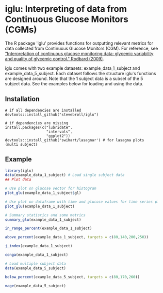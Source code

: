 iglu: Interpreting of data from Continuous Glucose Monitors (CGMs)
====================================================================

The R package 'iglu' provides functions for outputting relevant metrics for data collected from Continuous Glucose Monitors (CGM). For reference, see ["Interpretation of continuous glucose monitoring data: glycemic variability and quality of glycemic control." Rodbard (2009)](https://www.ncbi.nlm.nih.gov/pubmed/19469679).

iglu comes with two example datasets: example_data_1_subject and example_data_5_subject. Each dataset follows the structure iglu's functions are designed around. Note that the 1 subject data is a subset of the 5 subject data. See the examples below for loading and using the data. 

Installation
------------

``` install
# if all dependencies are installed
devtools::install_github("stevebroll/iglu")

# if dependencies are missing
install.packages(c("lubridate",
                   "intervals",
                   "ggplot2"))
devtools::install_github('swihart/lasagnar') # for lasagna plots (multi subject)
```

Example
-------

``` r
library(iglu)
data(example_data_1_subject) # Load single subject data
## Plot data

# Use plot on glucose vector for histogram
plot_glu(example_data_1_subject$gl)

# Use plot on dataframe with time and glucose values for time series plot
plot_glu(example_data_1_subject)

# Summary statistics and some metrics
summary_glu(example_data_1_subject)

in_range_percent(example_data_1_subject)

above_percent(example_data_1_subject, targets = c(80,140,200,250))

j_index(example_data_1_subject)

conga(example_data_1_subject)

# Load multiple subject data
data(example_data_5_subject)

below_percent(example_data_5_subject, targets = c(80,170,260))

mage(example_data_5_subject)



```
